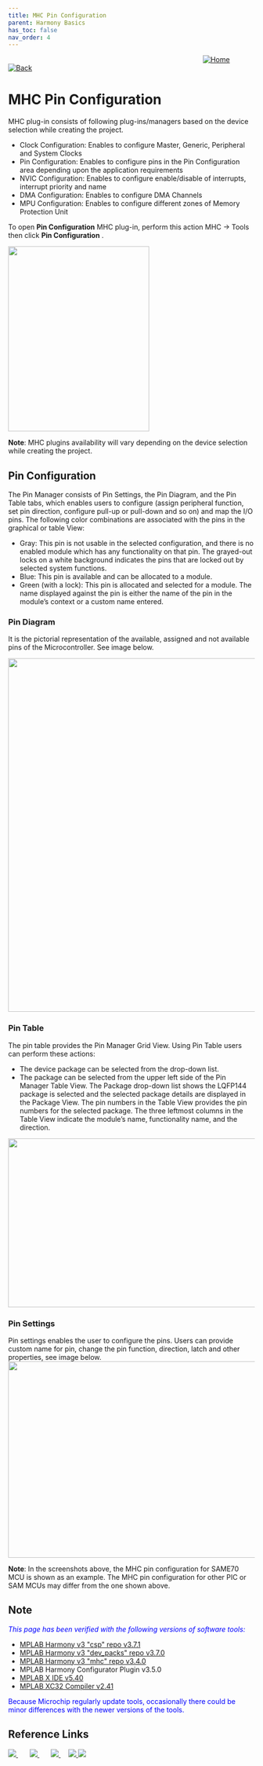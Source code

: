```yaml
---
title: MHC Pin Configuration
parent: Harmony Basics
has_toc: false
nav_order: 4
---
```


&nbsp;&nbsp;&nbsp;&nbsp;&nbsp;&nbsp;&nbsp;&nbsp;&nbsp;&nbsp;&nbsp;&nbsp;&nbsp;&nbsp;&nbsp;&nbsp;&nbsp;&nbsp;&nbsp;&nbsp;&nbsp;&nbsp;&nbsp;&nbsp;&nbsp;&nbsp;&nbsp;&nbsp; &nbsp;&nbsp;&nbsp;&nbsp;&nbsp;&nbsp;&nbsp;&nbsp;&nbsp;&nbsp;&nbsp;&nbsp;&nbsp;&nbsp;&nbsp;&nbsp;&nbsp;&nbsp;&nbsp;&nbsp;&nbsp;&nbsp;&nbsp;&nbsp;&nbsp;&nbsp;&nbsp;&nbsp;&nbsp;&nbsp;&nbsp;&nbsp;&nbsp;&nbsp;&nbsp;&nbsp;&nbsp;&nbsp;&nbsp;&nbsp;&nbsp;&nbsp;&nbsp;&nbsp;&nbsp;&nbsp;&nbsp;&nbsp;&nbsp;&nbsp;&nbsp;&nbsp;&nbsp;&nbsp;&nbsp;&nbsp;&nbsp;&nbsp;&nbsp;&nbsp;&nbsp;&nbsp;&nbsp;&nbsp;&nbsp;&nbsp;&nbsp;&nbsp;&nbsp;&nbsp;&nbsp;&nbsp;[<img src="../../r_images/quick_home.png" title="Home">](../../../readme.md) [<img src="../../r_images/quick_back.png"  title="Back">](../readme.md)
# MHC Pin Configuration

MHC plug-in consists of following plug-ins/managers based on the device selection while creating the project.

- Clock Configuration: Enables to configure Master, Generic, Peripheral and System Clocks
- Pin Configuration: Enables to configure pins in the Pin Configuration area depending upon the application requirements
- NVIC Configuration: Enables to configure enable/disable of interrupts, interrupt priority and name
- DMA Configuration: Enables to configure DMA Channels
- MPU Configuration: Enables to configure different zones of Memory Protection Unit

To open **Pin Configuration** MHC plug-in, perform this action MHC → Tools then click **Pin Configuration** .

<img src = "images/figure_5.11.png" width="288" height="377" align="middle">  

**Note**: MHC plugins availability will vary depending on the device selection while creating the project.

## Pin Configuration

The Pin Manager consists of Pin Settings, the Pin Diagram, and the Pin Table tabs, which enables users to configure (assign peripheral function, set pin direction, configure pull-up or pull-down and so on) and map the I/O pins.
The following color combinations are associated with the pins in the graphical or table View:

- Gray: This pin is not usable in the selected configuration, and there is no enabled module which has any functionality on that pin. The grayed-out locks on a white background indicates the pins that are locked out by selected system functions.
- Blue: This pin is available and can be allocated to a module.
- Green (with a lock): This pin is allocated and selected for a module. The name displayed against the pin is either the name of the pin in the module’s context or a custom name entered.

### Pin Diagram
It is the pictorial representation of the available, assigned and not available pins of the Microcontroller. See image below.

<img src = "images/figure_5.13.png" width="645" height="720" align="middle">  

### Pin Table
The pin table provides the Pin Manager Grid View. Using Pin Table users can perform these actions:

- The device package can be selected from the drop-down list.
- The package can be selected from the upper left side of the Pin Manager Table View.
The Package drop-down list shows the LQFP144 package is selected and the selected package details are displayed in the Package View. The pin numbers in the Table View provides the pin numbers for the selected package. The three leftmost columns in the Table View indicate the module’s name, functionality name, and the direction.
<img src = "images/figure_5.14.png" width="558" height="344" align="middle">  

### Pin Settings
Pin settings enables the user to configure the pins. Users can provide custom name for pin, change the pin function, direction, latch and other properties, see image below.
<img src = "images/figure_5.15.png" width="700" height="400" align="middle">  


**Note**: In the screenshots above, the MHC pin configuration for SAME70 MCU is shown as an example. The MHC pin configuration for other PIC or SAM MCUs may differ from the one shown above. 


## Note
<span style="color:blue"> *This page has been verified with the following versions of software tools:*</span>  

 - [MPLAB Harmony v3 "csp" repo v3.7.1](https://github.com/Microchip-MPLAB-Harmony/csp/releases/tag/v3.7.1)
 - [MPLAB Harmony v3 "dev_packs" repo v3.7.0](https://github.com/Microchip-MPLAB-Harmony/dev_packs/releases/tag/v3.7.0)
 - [MPLAB Harmony v3 "mhc" repo v3.4.0](https://github.com/Microchip-MPLAB-Harmony/mhc/releases/tag/v3.4.0)
 - MPLAB Harmony Configurator Plugin v3.5.0
 - [MPLAB X IDE v5.40](https://www.microchip.com/mplab/mplab-x-ide)
 - [MPLAB XC32 Compiler v2.41](https://www.microchip.com/mplab/compilers)

<span style="color:blue"> Because Microchip regularly update tools, occasionally there could be minor differences with the newer versions of the tools. </span>  


## Reference Links
[<a href="https://www.microchip.com/design-centers/32-bit" target="_blank"> <img src="../../r_images/32_bit_mcus.png"> </a>]()  &nbsp; &nbsp; &nbsp; [<a href="https://www.microchip.com/design-centers/32-bit-mpus" target="_blank"> <img src="../../r_images/32_bit_mpus.png"> </a>]()  &nbsp; &nbsp; &nbsp; [<a href="https://www.microchip.com/mplab/mplab-x-ide" target="_blank"> <img src="../../r_images/mplab_x_ide.png"> </a>]()  &nbsp; &nbsp; [<a href="https://www.microchip.com/mplab/mplab-harmony" target="_blank"> <img src="../../r_images/mplab_harmony.png"> </a>]() [<a href="https://www.microchip.com/mplab/compilers" target="_blank"> <img src="../../r_images/mplab_compiler.png"> </a>]()  
